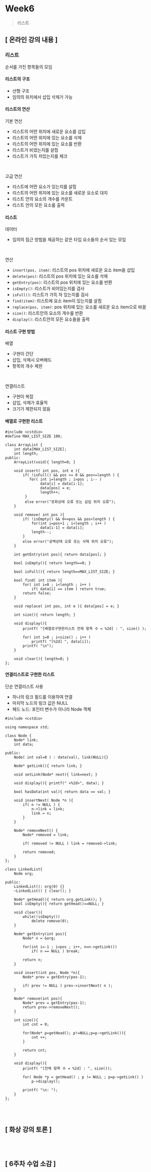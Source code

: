 # Week6
> 리스트

## [ 온라인 강의 내용 ]
### 리스트
순서를 가진 항목들의 모임

#### 리스트의 구조
+ 선형 구조
+ 임의의 위치에서 삽입 삭제가 가능

#### 리스트의 연산
기본 연산
+ 리스트의 어떤 위치에 새로운 요소를 삽입
+ 리스트의 어떤 위치에 있는 요소를 삭제
+ 리스트의 어떤 위치에 있는 요소를 반환
+ 리스트가 비었는지를 살핌
+ 리스트가 가득 차있는지를 체크
<br/>

고급 연산
+ 리스트에 어떤 요소가 있는지를 살핌
+ 리스트의 어떤 위치에 있는 요소를 새로운 요소로 대치
+ 리스트 안의 요소의 개수를 카운트
+ 리스트 안의 모든 요소를 출력

#### 리스트
데이터
+ 임의의 접근 방법을 제공하는 같은 타입 요소들의 순서 있는 모임
<br/>

연산
+ `insert(pos, item)`: 리스트의 pos 위치에 새로운 요소 item을 삽입
+ `delete(pos)`: 리스트의 pos 위치에 있는 요소를 삭제
+ `getEntry(pos)`: 리스트의 pos 위치에 있는 요소를 반환
+ `isEmpty()`: 리스트가 비어있는지를 검사
+ `isFull()`: 리스트가 가득 차 있는지를 검사
+ `find(item)`: 리스트에 요소 item이 있는지를 살핌
+ `replace(pos, item)`: pos 위치에 있는 요소를 새로운 요소 item으로 바꿈
+ `size()`: 리스트안의 요소의 개수를 반환
+ `display()`: 리스트안의 모든 요소들을 출력

#### 리스트 구현 방법
배열
+ 구현이 간단
+ 삽입, 삭제시 오버헤드
+ 항목의 개수 제한
<br/>

연결리스트
+ 구현이 복잡
+ 삽입, 삭제가 효율적
+ 크기가 제한되지 않음

#### 배열로 구현한 리스트
```
#include <cstdio>
#define MAX_LIST_SIZE 100;

class ArrayList {
    int data[MAX_LIST_SIZE]; 
    int length; 
public:
    ArrayList(void){ length=0; }

    void insert( int pos, int e ){
        if( !isFull() && pos >= 0 && pos<=length ) {
           for( int i=length ; i>pos ; i-- )
                data[i] = data[i-1];
                data[pos] = e;
                length++;
         }
         else error("포화상태 오류 또는 삽입 위치 오류");
    }
    
    void remove( int pos ){
        if( !isEmpty() && 0<=pos && pos<length ) {
            for(int i=pos+1 ; i<length ; i++ )
                data[i-1] = data[i];
            length--;
        }
        else error("공백상태 오류 또는 삭제 위치 오류");
    }

    int getEntry(int pos){ return data[pos]; }
    
    bool isEmpty(){ return length==0; }
    
    bool isFull(){ return length==MAX_LIST_SIZE; } 
    
    bool find( int item ){
        for( int i=0 ; i<length ; i++ )
            if( data[i] == item ) return true;
        return false;
    }
    
    void replace( int pos, int e ){ data[pos] = e; }
    
    int size(){ return length; }
    
    void display(){
        printf( "[배열로구현한리스트 전체 항목 수 = %2d] : ", size() );
        
        for( int i=0 ; i<size() ; i++ )
            printf( "[%2d] ", data[i]);
        printf( "\n");
    }
    
    void clear(){ length=0; }
};
```

#### 연결리스트로 구현한 리스트
단순 연결리스트 사용
+ 하나의 링크 필드를 이용하여 연결
+ 마지막 노드의 링크 값은 NULL
+ 헤드 노드: 포인터 변수가 아니라 Node 객체

```
#include <cstdio>

using namespace std;

class Node {
    Node* link;
    int data;
    
public:
    Node( int val=0 ) : data(val), link(NULL){}
    
    Node* getLink(){ return link; }
    
    void setLink(Node* next){ link=next; }
    
    void display(){ printf(" <%2d>", data); }
    
    bool hasData(int val){ return data == val; }
    
    void insertNext( Node *n ){
        if( n != NULL ) {
            n->link = link;
            link = n;
        }
    }
    
    Node* removeNext() {
        Node* removed = link;
        
        if( removed != NULL ) link = removed->link;
        
        return removed;
    }
};

class LinkedList{
    Node org;
    
public:
    LinkedList(): org(0) {}
    ~LinkedList() { clear(); }

    Node* getHead(){ return org.getLink(); }
    bool isEmpty(){ return getHead()==NULL; }

    void clear(){
        while(!isEmpty())
            delete remove(0);
    }

    Node* getEntry(int pos){
        Node* n = &org;

        for(int i=-1 ; i<pos ; i++, n=n->getLink())
            if( n == NULL ) break;

        return n;
    }

    void insert(int pos, Node *n){
        Node* prev = getEntry(pos-1);
    
        if( prev != NULL ) prev->insertNext( n );
    }

    Node* remove(int pos){
        Node* prev = getEntry(pos-1);
        return prev->removeNext();
    }
    
    int size(){
        int cnt = 0;
        
        for(Node* p=getHead(); p!=NULL;p=p->getLink()){
            cnt ++;
        }
        
        return cnt;
    }
    
    void display(){
        printf( "[전체 항목 수 = %2d] : ", size());
        
        for( Node *p = getHead() ; p != NULL ; p=p->getLink() )
            p->display();
            
        printf( "\n: ");
    }
};

```
<br/>
<br/>

## [ 화상 강의 토론 ]


<br/>
<br/>

## [ 6주차 수업 소감 ]
